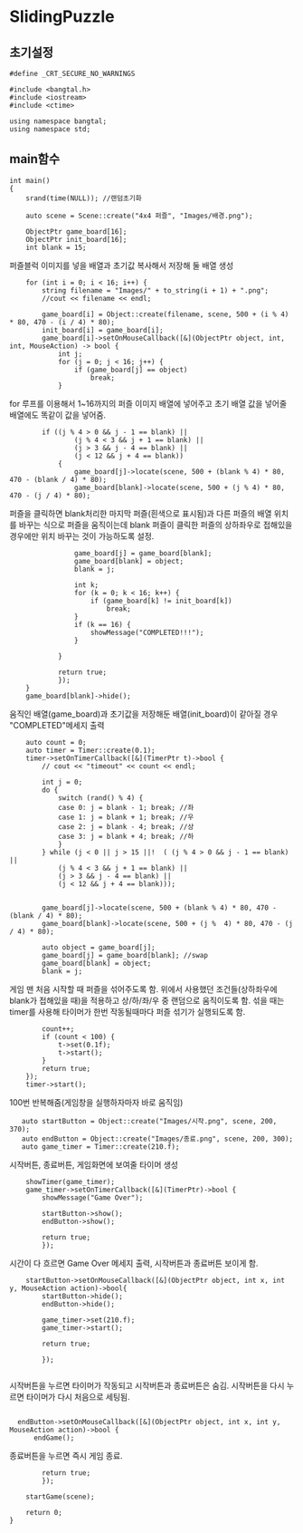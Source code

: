 # SlidingPuzzle

## 초기설정
```
#define _CRT_SECURE_NO_WARNINGS

#include <bangtal.h>
#include <iostream>
#include <ctime>

using namespace bangtal;
using namespace std;
```
## main함수
```
int main()
{
	srand(time(NULL)); //랜덤초기화

	auto scene = Scene::create("4x4 퍼즐", "Images/배경.png");

	ObjectPtr game_board[16];
	ObjectPtr init_board[16];
	int blank = 15;
```
퍼즐블럭 이미지를 넣을 배열과 초기값 복사해서 저장해 둘 배열 생성

```
	for (int i = 0; i < 16; i++) {
		string filename = "Images/" + to_string(i + 1) + ".png";
		//cout << filename << endl;

		game_board[i] = Object::create(filename, scene, 500 + (i % 4) * 80, 470 - (i / 4) * 80);
		init_board[i] = game_board[i];
		game_board[i]->setOnMouseCallback([&](ObjectPtr object, int, int, MouseAction) -> bool {
			int j;
			for (j = 0; j < 16; j++) {
				if (game_board[j] == object)
					break;
			}
```
for 루프를 이용해서 1~16까지의 퍼즐 이미지 배열에 넣어주고 초기 배열 값을 넣어줄 배열에도 똑같이 값을 넣어줌. 

```
 		if ((j % 4 > 0 && j - 1 == blank) ||
				(j % 4 < 3 && j + 1 == blank) ||
				(j > 3 && j - 4 == blank) ||
				(j < 12 && j + 4 == blank))
			{
				game_board[j]->locate(scene, 500 + (blank % 4) * 80, 470 - (blank / 4) * 80);
				game_board[blank]->locate(scene, 500 + (j % 4) * 80, 470 - (j / 4) * 80);
```
퍼즐을 클릭하면 blank처리한 마지막 퍼즐(흰색으로 표시됨)과 다른 퍼즐의 배열 위치를 바꾸는 식으로 퍼즐을 움직이는데 
blank 퍼즐이 클릭한 퍼즐의 상하좌우로 접해있을 경우에만 위치 바꾸는 것이 가능하도록 설정. 

```
				game_board[j] = game_board[blank];
				game_board[blank] = object;
				blank = j;

				int k;
				for (k = 0; k < 16; k++) {
					if (game_board[k] != init_board[k]) 
						break;
				}
				if (k == 16) {
					showMessage("COMPLETED!!!");
				}

			}

			return true;
			});
	}
	game_board[blank]->hide();
```
움직인 배열(game_board)과 초기값을 저장해둔 배열(init_board)이 같아질 경우 "COMPLETED"메세지 출력

```
	auto count = 0;
	auto timer = Timer::create(0.1);
	timer->setOnTimerCallback([&](TimerPtr t)->bool {
		// cout << "timeout" << count << endl;

		int j = 0;
		do {
			switch (rand() % 4) {
			case 0: j = blank - 1; break; //좌
			case 1: j = blank + 1; break; //우
			case 2: j = blank - 4; break; //상 
			case 3: j = blank + 4; break; //하
			}
		} while (j < 0 || j > 15 ||!  ( (j % 4 > 0 && j - 1 == blank) ||
			(j % 4 < 3 && j + 1 == blank) ||
			(j > 3 && j - 4 == blank) ||
			(j < 12 && j + 4 == blank))); 
		

		game_board[j]->locate(scene, 500 + (blank % 4) * 80, 470 - (blank / 4) * 80);
		game_board[blank]->locate(scene, 500 + (j %  4) * 80, 470 - (j / 4) * 80);
			 
		auto object = game_board[j];
		game_board[j] = game_board[blank]; //swap
		game_board[blank] = object;
		blank = j;
```
게임 맨 처음 시작할 때 퍼즐을 섞어주도록 함. 위에서 사용했던 조건들(상하좌우에 blank가 접해있을 때)을 적용하고 상/하/좌/우 중 랜덤으로 움직이도록 함. 
섞을 때는 timer를 사용해 타이머가 한번 작동될때마다 퍼즐 섞기가 실행되도록 함. 
```
		count++;
		if (count < 100) {
			t->set(0.1f);
			t->start();
		}
		return true;
	});
	timer->start();
 ```
 100번 반복해줌(게임창을 실행하자마자 바로 움직임)

 ```
	auto startButton = Object::create("Images/시작.png", scene, 200, 370);
	auto endButton = Object::create("Images/종료.png", scene, 200, 300);
	auto game_timer = Timer::create(210.f);

```
시작버튼, 종료버튼, 게임화면에 보여줄 타이머 생성

```
	showTimer(game_timer);
	game_timer->setOnTimerCallback([&](TimerPtr)->bool {
		showMessage("Game Over");

		startButton->show();
		endButton->show();

		return true;
		});

```
시간이 다 흐르면 Game Over 메세지 출력, 시작버튼과 종료버튼 보이게 함.

```
	startButton->setOnMouseCallback([&](ObjectPtr object, int x, int y, MouseAction action)->bool{
		startButton->hide();
		endButton->hide();

		game_timer->set(210.f);
		game_timer->start();
		
		return true;

		});
    
  ```
  시작버튼을 누르면 타이머가 작동되고 시작버튼과 종료버튼은 숨김. 시작버튼을 다시 누르면 타이머가 다시 처음으로 세팅됨.
  ```

	endButton->setOnMouseCallback([&](ObjectPtr object, int x, int y, MouseAction action)->bool {
		endGame();
```
종료버튼을 누르면 즉시 게임 종료. 
```
		return true;
		});

	startGame(scene);

	return 0;
}
```
